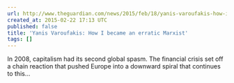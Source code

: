```yaml
---
url: http://www.theguardian.com/news/2015/feb/18/yanis-varoufakis-how-i-became-an-erratic-marxist
created_at: 2015-02-22 17:13 UTC
published: false
title: 'Yanis Varoufakis: How I became an erratic Marxist'
tags: []
---
```


In 2008, capitalism had its second global spasm. The financial crisis set off a chain reaction that pushed Europe into a downward spiral that continues to this…
